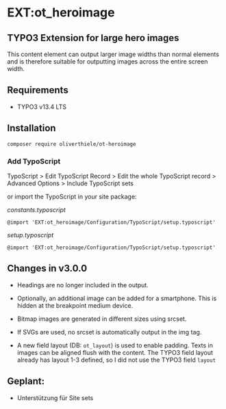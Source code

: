 
# EXT:ot_heroimage

## TYPO3 Extension for large hero images

This content element can output larger image widths than normal elements and
is therefore suitable for outputting images across the entire screen width.


## Requirements

* TYPO3 v13.4 LTS

## Installation

`composer require oliverthiele/ot-heroimage`

### Add TypoScript

TypoScript > Edit TypoScript Record > Edit the whole TypoScript record > Advanced Options > Include TypoScript sets

or import the TypoScript in your site package:

_constants.typoscript_
```typo3_typoscript
@import 'EXT:ot_heroimage/Configuration/TypoScript/setup.typoscript'
```
_setup.typoscript_
```typo3_typoscript
@import 'EXT:ot_heroimage/Configuration/TypoScript/setup.typoscript'
```


## Changes in v3.0.0

- Headings are no longer included in the output.

- Optionally, an additional image can be added for a smartphone. This is hidden at the breakpoint medium device.

- Bitmap images are generated in different sizes using srcset.

- If SVGs are used, no srcset is automatically output in the img tag.

- A new field layout (DB: `ot_layout`) is used to enable padding.
  Texts in images can be aligned flush with the content. The TYPO3 field layout already has layout 1-3 defined,
  so I did not use the TYPO3 field `layout`

## Geplant:

- Unterstützung für Site sets
